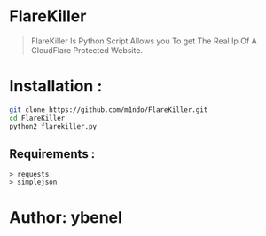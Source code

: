# FlareKiller
> FlareKiller Is Python Script Allows you To get The Real Ip Of A CloudFlare Protected Website.

# Installation : 
```bash
git clone https://github.com/m1ndo/FlareKiller.git
cd FlareKiller
python2 flarekiller.py
```

## Requirements :
```
> requests
> simplejson
```

# Author: __ybenel__
